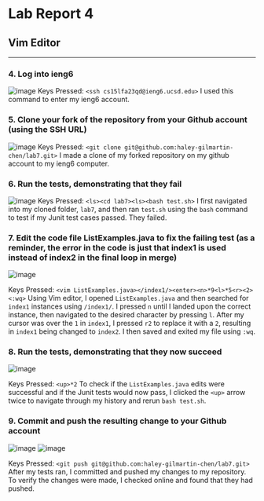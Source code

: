 # Lab Report 4
## Vim Editor
---
### 4. Log into ieng6
![image](https://github.com/haley-gilmartin-chen/cse15l-lab-reports/assets/147003402/0c78330d-ef12-40b1-bf54-48745eccf418)
Keys Pressed: 
`<ssh cs15lfa23qd@ieng6.ucsd.edu>`
I used this command to enter my ieng6 account.


### 5. Clone your fork of the repository from your Github account (using the SSH URL)
![image](https://github.com/haley-gilmartin-chen/cse15l-lab-reports/assets/147003402/9db7d28e-6230-4af2-9fa6-0d675f200f0a)
Keys Pressed:
`<git clone git@github.com:haley-gilmartin-chen/lab7.git>`
I made a clone of my forked repository on my github account to my ieng6 computer.


### 6. Run the tests, demonstrating that they fail
![image](https://github.com/haley-gilmartin-chen/cse15l-lab-reports/assets/147003402/97425472-2dc5-4c93-b6ab-78e8f01eedef)
Keys Pressed:
`<ls><cd lab7><ls><bash test.sh>`
I first navigated into my cloned folder, `lab7`, and then ran `test.sh` using the `bash` command to test if my Junit test cases passed. They failed.


### 7. Edit the code file ListExamples.java to fix the failing test (as a reminder, the error in the code is just that index1 is used instead of index2 in the final loop in merge)
![image](https://github.com/haley-gilmartin-chen/cse15l-lab-reports/assets/147003402/8fcb9fa2-72af-403e-a906-53f11e67261c)

Keys Pressed:
`<vim ListExamples.java></index1/><enter><n>*9<l>*5<r><2><:wq>`
Using Vim editor, I opened `ListExamples.java` and then searched for `index1` instances using `/index1/`. I pressed `n` until I landed upon the correct instance, then navigated to the desired character by pressing `l`. After my cursor was over the `1` in `index1`, I pressed `r2` to replace it with a `2`, resulting in `index1` being changed to `index2`. I then saved and exited my file using `:wq`.

### 8. Run the tests, demonstrating that they now succeed
![image](https://github.com/haley-gilmartin-chen/cse15l-lab-reports/assets/147003402/f331bcdc-718b-4034-849d-5144bd54a12f)

Keys Pressed:
`<up>*2`
To check if the `ListExamples.java` edits were successful and if the Junit tests would now pass, I clicked the `<up>` arrow twice to navigate through my history and rerun `bash test.sh`.

### 9. Commit and push the resulting change to your Github account
![image](https://github.com/haley-gilmartin-chen/cse15l-lab-reports/assets/147003402/b8e765fa-72d1-44f7-9013-8c88c789f3ec)
![image](https://github.com/haley-gilmartin-chen/cse15l-lab-reports/assets/147003402/8afa2cd0-9dbe-4787-ae01-d1db6a2cee62)

Keys Pressed:
`<git push git@github.com:haley-gilmartin-chen/lab7.git>`
After my tests ran, I committed and pushed my changes to my repository. To verify the changes were made, I checked online and found that they had pushed.

